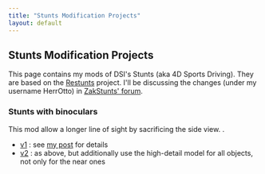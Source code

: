 ```yaml
---
title: "Stunts Modification Projects"
layout: default
---
```


## Stunts Modification Projects

This page contains my mods of DSI's Stunts (aka 4D Sports Driving). They are based on the [Restunts](https://wiki.stunts.hu/wiki/Restunts) project. I'll be discussing the changes (under my username HerrOtto) in [ZakStunts' forum](https://forum.stunts.hu/index.php?board=90.0).


### Stunts with binoculars

This mod allow a longer line of sight by sacrificing the side view. .

* [v1](./gamebino.v1.exe) : see [my post](https://forum.stunts.hu/index.php?topic=4400.msg96441#msg96441) for details
* [v2](./gamebino.v2.exe) : as above, but additionally use the high-detail model for all objects, not only for the near ones
